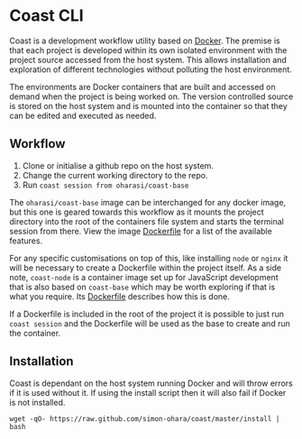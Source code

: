# Coast CLI

Coast is a development workflow utility based on [Docker](https://www.docker.com/). The premise is that each project is developed within its own isolated environment with the project source accessed from the host system. This allows installation and exploration of different technologies without polluting the host environment.

The environments are Docker containers that are built and accessed on demand when the project is being worked on. The version controlled source is stored on the host system and is mounted into the container so that they can be edited and executed as needed.

## Workflow

1. Clone or initialise a github repo on the host system.
1. Change the current working directory to the repo.
1. Run `coast session from oharasi/coast-base`

The `oharasi/coast-base` image can be interchanged for any docker image, but this one is geared towards this workflow as it mounts the project directory into the root of the containers file system and starts the terminal session from there. View the image [Dockerfile](https://github.com/simon-ohara/coast-base/blob/master/Dockerfile) for a list of the available features.

For any specific customisations on top of this, like installing `node` or `nginx` it will be necessary to create a Dockerfile within the project itself. As a side note, `coast-node` is a container image set up for JavaScript development that is also based on `coast-base` which may be worth exploring if that is what you require. Its [Dockerfile](https://github.com/simon-ohara/coast-node/blob/master/Dockerfile) describes how this is done.

If a Dockerfile is included in the root of the project it is possible to just run `coast session` and the Dockerfile will be used as the base to create and run the container.

## Installation

Coast is dependant on the host system running Docker and will throw errors if it is used without it. If using the install script then it will also fail if Docker is not installed.

```
wget -qO- https://raw.github.com/simon-ohara/coast/master/install | bash
```

